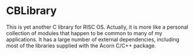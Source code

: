 # CBLibrary
This is yet another C library for RISC OS. Actually, it is more like a personal collection of modules that happen to be common to many of my applications. It has a large number of external dependencies, including most of the libraries supplied with the Acorn C/C++ package. 
